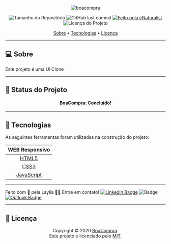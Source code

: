 <p align="center">
  <img alt="boacompra" src="https://uploaddeimagens.com.br/images/002/985/825/full/not-found.png?1606850157 width="500px"/>
<p>

<p align="center"> 
  <img alt="Tamanho do Repositório" src="https://img.shields.io/github/repo-size/rafaelfachinelli/eNaturalist?color=219653&style=for-the-badge">
  <img alt="GitHub last commit" src="https://img.shields.io/github/last-commit/rafaelfachinelli/eNaturalist?color=219653&style=for-the-badge">
  <a href="https://github.com/rafaelfachinelli">
    <img alt="Feito pela eNaturalist" src="https://img.shields.io/badge/Team-eNaturalist-%219653?color=219653&style=for-the-badge">
  </a>
  <img alt="Licença do Projeto" src="https://img.shields.io/github/license/rafaelfachinelli/Proffy?color=219653&style=for-the-badge"/>
<p>

<p align="center">
 <a href="#computer-sobre">Sobre</a> •
 <a href="#hammer-tecnologias">Tecnologias</a> •
 <a href="#page_facing_up-licença">Licença</a>
</p>


---
## :computer: Sobre

Este projeto é uma Ui Clone

---
## :triangular_ruler: **Status do Projeto**

<h4 align="center"> 
	 BoaCompra: Concluído!
</h4>

---
## :hammer: **Tecnologias**

As seguintes ferramentas foram utilizadas na construção do projeto:

<div align="center">

|WEB Responsivo								
|:---:												
|[HTML5](https://developer.mozilla.org/pt-BR/docs/Web/HTML/HTML5)	
|[CSS3](https://developer.mozilla.org/pt-BR/docs/Archive/CSS3)		
|[JavaScript](https://www.javascript.com/)



</div>

---

Feito com 💚 pela Laylia 👋🏽 Entre em contato!
[![Linkedin Badge](https://img.shields.io/badge/-LayliaDhenyfer-blue?style=flat-square&logo=Linkedin&logoColor=white&link=https://www.linkedin.com/in/laylia-dhennyfe-74b119197/)](https://www.linkedin.com/in/tgmarinho/) 
![Badge](https://img.shields.io/github/followers/LayDhenyfer?label=SIGA%20ME&style=social)
[![Outlook Badge](https://img.shields.io/badge/-layliadhenyfer@outlook.com-D14836?style=flat-square&logo=gmail&logoColor=white&link=mailto:layliadhenyfer@outlook.com)](mailto:layliadhenyfer@outlook.com)

</div>

---
## :page_facing_up: **Licença**

<div align="center">

Copyright © 2020 [BoaCompra](https://github.com/LayDhenyfer).<br />
Este projeto é licenciado pelo [MIT](./LICENSE).

</div>
